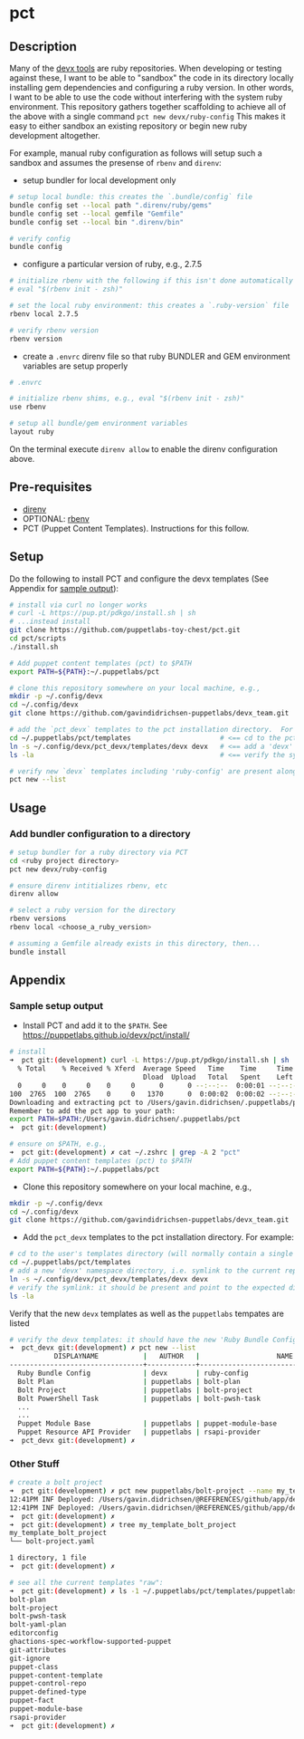 # pct

## Description

Many of the [devx tools](https://puppetlabs.github.io/content-and-tooling-team/tools/) are ruby repositories.  When developing or testing against these, I want to be able to "sandbox" the code in its directory locally installing gem dependencies and configuring a ruby version.  In other words, I want to be able to use the code without interfering with the system ruby environment.  This repository gathers together scaffolding to achieve all of the above with a single command `pct new devx/ruby-config` This makes it easy to either sandbox an existing repository or begin new ruby development altogether.

For example, manual ruby configuration as follows will setup such a sandbox and assumes the presense of `rbenv` and `direnv`:

* setup bundler for local development only

```bash
# setup local bundle: this creates the `.bundle/config` file
bundle config set --local path ".direnv/ruby/gems"
bundle config set --local gemfile "Gemfile"
bundle config set --local bin ".direnv/bin"

# verify config
bundle config
```

* configure a particular version of ruby, e.g., 2.7.5

```bash
# initialize rbenv with the following if this isn't done automatically via your .zshrc)
# eval "$(rbenv init - zsh)" 

# set the local ruby environment: this creates a `.ruby-version` file
rbenv local 2.7.5

# verify rbenv version
rbenv version
```

* create a `.envrc` direnv file so that ruby BUNDLER and GEM environment variables are setup properly

```bash
# .envrc

# initialize rbenv shims, e.g., eval "$(rbenv init - zsh)" 
use rbenv

# setup all bundle/gem environment variables
layout ruby

```

On the terminal execute `direnv allow` to enable the direnv configuration above.

## Pre-requisites

* [direnv](https://direnv.net)
* OPTIONAL: [rbenv](https://github.com/rbenv/rbenv)
* PCT (Puppet Content Templates).  Instructions for this follow.

## Setup

Do the following to install PCT and configure the devx templates (See Appendix for [sample output](#sample-setup-output)):

```bash
# install via curl no longer works
# curl -L https://pup.pt/pdkgo/install.sh | sh
# ...instead install 
git clone https://github.com/puppetlabs-toy-chest/pct.git
cd pct/scripts
./install.sh

# Add puppet content templates (pct) to $PATH
export PATH=${PATH}:~/.puppetlabs/pct

# clone this repository somewhere on your local machine, e.g.,
mkdir -p ~/.config/devx
cd ~/.config/devx
git clone https://github.com/gavindidrichsen-puppetlabs/devx_team.git

# add the `pct_devx` templates to the pct installation directory.  For example:
cd ~/.puppetlabs/pct/templates                      # <== cd to the pct template installation directory
ln -s ~/.config/devx/pct_devx/templates/devx devx   # <== add a 'devx' namespace, i.e., a symlink to this repo
ls -la                                              # <== verify the symlink

# verify new `devx` templates including 'ruby-config' are present alongside the existing `puppetlabs` ones
pct new --list
```

## Usage

### Add bundler configuration to a directory

```bash
# setup bundler for a ruby directory via PCT
cd <ruby project directory>
pct new devx/ruby-config

# ensure direnv intitializes rbenv, etc
direnv allow

# select a ruby version for the directory
rbenv versions
rbenv local <choose_a_ruby_version>

# assuming a Gemfile already exists in this directory, then...
bundle install
```

## Appendix

### Sample setup output

* Install PCT and add it to the `$PATH`.  See <https://puppetlabs.github.io/devx/pct/install/>

```bash
# install
➜  pct git:(development) curl -L https://pup.pt/pdkgo/install.sh | sh
  % Total    % Received % Xferd  Average Speed   Time    Time     Time  Current
                                 Dload  Upload   Total   Spent    Left  Speed
  0     0    0     0    0     0      0      0 --:--:--  0:00:01 --:--:--     0
100  2765  100  2765    0     0   1370      0  0:00:02  0:00:02 --:--:--  1370
Downloading and extracting pct to /Users/gavin.didrichsen/.puppetlabs/pct
Remember to add the pct app to your path:
export PATH=$PATH:/Users/gavin.didrichsen/.puppetlabs/pct
➜  pct git:(development)

# ensure on $PATH, e.g.,
➜  pct git:(development) ✗ cat ~/.zshrc | grep -A 2 "pct"
# Add puppet content templates (pct) to $PATH
export PATH=${PATH}:~/.puppetlabs/pct
```

* Clone this repository somewhere on your local machine, e.g.,

```bash
mkdir -p ~/.config/devx
cd ~/.config/devx
git clone https://github.com/gavindidrichsen-puppetlabs/devx_team.git
```

* Add the `pct_devx` templates to the pct installation directory.  For example:

```bash
# cd to the user's templates directory (will normally contain a single 'puppetlabs' namespace directory)
cd ~/.puppetlabs/pct/templates
# add a new 'devx' namespace directory, i.e. symlink to the current repo templates
ln -s ~/.config/devx/pct_devx/templates/devx devx
# verify the symlink: it should be present and point to the expected directory
ls -la
```

Verify that the new `devx` templates as well as the `puppetlabs` tempates are listed

```bash
# verify the devx templates: it should have the new 'Ruby Bundle Config' template
➜  pct_devx git:(development) ✗ pct new --list
           DISPLAYNAME           |   AUTHOR   |                   NAME                   |  TYPE    
---------------------------------+------------+------------------------------------------+----------
  Ruby Bundle Config             | devx       | ruby-config                              | item     
  Bolt Plan                      | puppetlabs | bolt-plan                                | item     
  Bolt Project                   | puppetlabs | bolt-project                             | project  
  Bolt PowerShell Task           | puppetlabs | bolt-pwsh-task                           | item     
  ...
  ...
  Puppet Module Base             | puppetlabs | puppet-module-base                       | project  
  Puppet Resource API Provider   | puppetlabs | rsapi-provider                           | item     
➜  pct_devx git:(development) ✗ 
```

### Other Stuff

```bash
# create a bolt project
➜  pct git:(development) ✗ pct new puppetlabs/bolt-project --name my_template_bolt_project
12:41PM INF Deployed: /Users/gavin.didrichsen/@REFERENCES/github/app/development/tools/puppet/@products/pct/my_template_bolt_project
12:41PM INF Deployed: /Users/gavin.didrichsen/@REFERENCES/github/app/development/tools/puppet/@products/pct/my_template_bolt_project/bolt-project.yaml
➜  pct git:(development) ✗ 
➜  pct git:(development) ✗ tree my_template_bolt_project 
my_template_bolt_project
└── bolt-project.yaml

1 directory, 1 file
➜  pct git:(development) ✗ 

# see all the current templates "raw":
➜  pct git:(development) ✗ ls -1 ~/.puppetlabs/pct/templates/puppetlabs
bolt-plan
bolt-project
bolt-pwsh-task
bolt-yaml-plan
editorconfig
ghactions-spec-workflow-supported-puppet
git-attributes
git-ignore
puppet-class
puppet-content-template
puppet-control-repo
puppet-defined-type
puppet-fact
puppet-module-base
rsapi-provider
➜  pct git:(development) ✗ 
```

